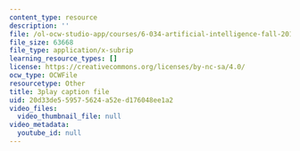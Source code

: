 ```yaml
---
content_type: resource
description: ''
file: /ol-ocw-studio-app/courses/6-034-artificial-intelligence-fall-2010/20d33de559575624a52ed176048ee1a2_l-tzjenXrvI.vtt
file_size: 63668
file_type: application/x-subrip
learning_resource_types: []
license: https://creativecommons.org/licenses/by-nc-sa/4.0/
ocw_type: OCWFile
resourcetype: Other
title: 3play caption file
uid: 20d33de5-5957-5624-a52e-d176048ee1a2
video_files:
  video_thumbnail_file: null
video_metadata:
  youtube_id: null
---
```

